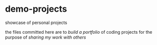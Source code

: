 # demo-projects
showcase of personal projects

the files committed here are to *build a portfolio* of coding projects for the purpose of *sharing my work with others*
